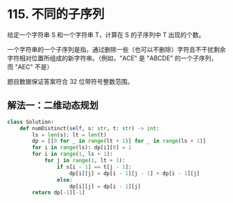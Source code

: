 # 115. 不同的子序列
给定一个字符串 S 和一个字符串 T，计算在 S 的子序列中 T 出现的个数。

一个字符串的一个子序列是指，通过删除一些（也可以不删除）字符且不干扰剩余字符相对位置所组成的新字符串。（例如，"ACE" 是 "ABCDE" 的一个子序列，而 "AEC" 不是）

题目数据保证答案符合 32 位带符号整数范围。

## 解法一：二维动态规划

```python
class Solution:
    def numDistinct(self, s: str, t: str) -> int:
        ls = len(s); lt = len(t)
        dp = [[0 for _ in range(lt + 1)] for _ in range(ls + 1)]
        for i in range(ls): dp[i][0] = 1
        for i in range(1, ls + 1):
            for j in range(1, lt + 1):
                if s[i - 1] == t[j - 1]:
                    dp[i][j] = dp[i - 1][j - 1] + dp[i - 1][j]
                else:
                    dp[i][j] = dp[i - 1][j]
        return dp[-1][-1]
```